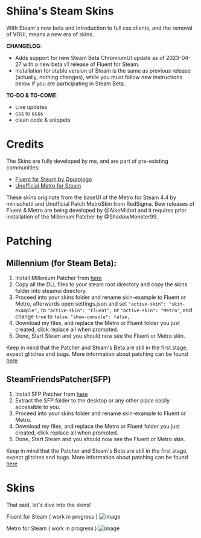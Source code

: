 # Shiina's Steam Skins
With Steam's new beta and introduction to full css clients, and the removal of VGUI, means a new era of skins.

<b>CHANGELOG</b>:

- Adds support for new Steam Beta ChromiumUI update as of 2023-04-27 with a new beta v1 release of Fluent for Steam.
- Installation for stable version of Steam is the same as previous release (actually, nothing changes), while you must follow new instructions below if you are participating in Steam Beta.

<b>TO-DO & TO-COME</b>:
- Live updates
- css to scss
- clean code & snippets

# Credits
The Skins are fully developed by me, and are part of pre-existing communities:
  - [Fluent for Steam by Opurojogo](https://www.fluentforsteam.io/)
  - [Unofficial Metro for Steam](https://steamcommunity.com/groups/metroskin)

These skins originate from the baseUI of the Metro for Steam 4.4 by minischetti and Unofficial Patch MetroSkin from RedSigma.
Bew releases of Fluent & Metro are being developed by @AikoMidori and it requires prior installation of the Millenium Patcher by @ShadowMonster99.


# Patching
## <b>Millennium</b> (for Steam Beta):

1. Install Millenium Patcher from [here](https://github.com/ShadowMonster99/millennium-steam-patcher/releases)
2. Copy all the DLL files to your steam root directory and copy the skins folder into steamui directory.
3. Proceed into your skins folder and rename skin-example to Fluent or Metro, afterwards open settings.json and set `"active-skin": "skin-example",`
to `"active-skin": "Fluent",` or `"active-skin": "Metro"`, and change `true` to `false`. `"show-console": false,`
4. Download my files, and replace the Metro or Fluent folder you just created, click replace all when prompted.
5. Done, Start Steam and you should now see the Fluent or Metro skin.

Keep in mind that the Patcher and Steam's Beta are still in the first stage, expect glitches and bugs.
More information about patching can be found [here](https://github.com/ShadowMonster99/millennium-steam-patcher/)

## <b>SteamFriendsPatcher(SFP)</b>

1. Install SFP Patcher from [here](https://github.com/PhantomGamers/SFP/releases)
2. Extract the SFP folder to the desktop or any other place easily accessible to you.
3. Proceed into your skins folder and rename skin-example to Fluent or Metro.
4. Download my files, and replace the Metro or Fluent folder you just created, click replace all when prompted.
5. Done, Start Steam and you should now see the Fluent or Metro skin.

Keep in mind that the Patcher and Steam's Beta are still in the first stage, expect glitches and bugs.
More information about patching can be found [here](https://github.com/PhantomGamers/SFP#readme)

# Skins

That said, let's dive into the skins!

Fluent for Steam ( work in progress )
![image](https://user-images.githubusercontent.com/44128092/235695822-dba8bb9c-4f8c-4042-9c4e-8962eca44211.png)

Metro for Steam ( work in progress )
![image](https://user-images.githubusercontent.com/44128092/235704601-6a96194d-666e-4d5e-8460-7d20297461bd.png)


